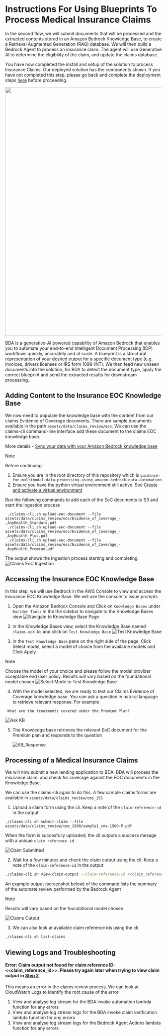 # Instructions For Using Blueprints To Process Medical Insurance Claims

In the second flow, we will submit documents that will be processed and the extracted contents stored in an Amazon Bedrock Knowledge Base, to create a Retrieval Augmented Generation (RAG) database.  We will then build a Bedrock Agent to process an insurance claim. The agent will use Generative AI to determine the eligibility of the claim, and update the claims database.

You have now completed the install and setup of the solution to process Insurance Claims. Our deployed solution has the components shown. If you have not completed this step, please go back and complete the deployment steps [here](https://github.com/aws-solutions-library-samples/guidance-for-multimodal-data-processing-using-amazon-bedrock-data-automation/blob/main/deployment/docs/b_claims_review_01_deploy.md) before proceeding. 

<img src="../../assets/architectures/b_claims_review_architecture.png" width="800" />


BDA is a generative-AI powered capability of Amazon Bedrock that enables you to automate your end-to-end Intelligent Document Processing (IDP) workflows quickly, accurately and at scale. A blueprint is a structural representation of your desired output for a specific document type (e.g. invoices, drivers licenses or IRS form 1099-INT). We then feed new unseen documents into the solution, for BDA to detect the document type, apply the correct blueprint and send the extracted results for downstream processing.

## Adding Content to the Insurance EOC Knowledge Base
We now need to populate the knowledge base with the content from our claims Evidence of Coverage documents. There are sample documents available in the path `assets/data/claims_review/eoc`.  We can use the claims-cli command-line interface add these document to the claims EOC knowledge base.

More details - [Sync your data with your Amazon Bedrock knowledge base][Sync_your_data_with_your_Amazon_Bedrock_knowledge_base]


> [!Note]
>Before continuing: 
1. Ensure you are in the root directory of this repository which is `guidance-for-multimodal-data-processing-using-amazon-bedrock-data-automation`
2. Ensure you have the python virtual environment still active. See [Create and activate a virtual environment](./b_claims_review_01_deploy.md#create_env)

Run the following commands to add each of the EoC documents to S3 and start the ingestion process
```
 ./claims-cli.sh upload-eoc-document --file assets/data/claims_review/eoc/Evidence_of_Coverage_-_AnyHealth_Standard.pdf 
 ./claims-cli.sh upload-eoc-document --file assets/data/claims_review/eoc/Evidence_of_Coverage_-_AnyHealth_Plus.pdf 
 ./claims-cli.sh upload-eoc-document --file assets/data/claims_review/eoc/Evidence_of_Coverage_-_AnyHealth_Premium.pdf 
```

The output shows the Ingestion process starting and completing.
![Claims EoC Ingestion][screenshot_claims_eoc_ingestion]

## Accessing the Insurance EOC Knowledge Base

In this step, we will use Bedrock in the AWS Console to view and access the Insurance EOC Knowledge Base. We will use the console to issue prompts 

1. Open the Amazon Bedrock Console and Click on `Knowledge Bases` under `Builder Tools` in the the sidebar to navigate to the Knowledge Bases view
![Navigate to Knowledge Base Page][screenshot_view_kb]

2. In the Knowledge Bases view, select the Knowledge Base named `claims-eoc-kb` and click on `Test Knowledge Base`
![Test Knowledge Base][screenshot_test_kb]

3. In the `Test Knowledge Base` pane on the right side of the page, Click Select model, select a model of choice from the available models and Click Apply.

> [!Note]
> Choose the model of your choice and please follow the model provider acceptable end user policy. Results will vary based on the foundational model chosen
![Select Mode to Test Knowledge Base][screenshot_select_model]


4. With the model selected, we are ready to test our Claims Evidence of Coverage knowledge base. You can ask a question in natural language to retrieve relevant response. For example

 ```
  What are the treatments covered under the Premium Plan?
 ```
![Ask KB][screenshot_ask_kb]

5. The Knowledge base retrieves the relevant EoC document for the Premium plan and responds to the question

    ![KB_Response][screenshot_kb_response]


## Processing of a Medical Insurance Claims

We will now submit a new lending application to BDA. BDA will process the insurance claim, and check for coverage against the EOC documents in the Knowledge Base. 

We can use the claims-cli again to do this. A few sample claims forms are available in `assets/data/claims_review/cms_155`

1. Upload a claim form using the cli. Keep a note of the `claim-reference-id` in the output 
 ```
 ./claims-cli.sh submit-claim --file assets/data/claims_review/cms_1500/sample1_cms-1500-P.pdf 

 ```
When the form is succesfully uploaded, the cli outputs a success mesage with a unique `claim reference id`

![Claim Submitted][screenshot_claim_submitted]

2. Wait for a few minutes and check the claim output using the cli.<a name=step2_claimreview></a>
 Keep a note of the `claim-reference-id` in the output 
  
  ```bash
  ./claims-cli.sh view-claim-output --claim-reference-id <<claim_reference_id_from_step1_output>>
  ```
An example output (screenshot below) of the command lists the summary of the automate review performed by the Bedrock Agent


> [!Note]
> Results will vary based on the foundational model chosen

![Claims Output][screenshot_claims_review_output]


 3. We can also look at available claim reference ids using the cli

  ```bash
 ./claims-cli.sh list-claims

  ```

## Viewing Logs and Troubleshooting

#### Error: Claim output not found for claim reference ID: <<claim_reference_id>>. Please try again later when trying to view claim output in [Step 2](#step2_claimreview)
This means an error in the claims review process. We can look at CloudWatch Logs to identify the root cause of the error

1. View and analyse log stream for the BDA invoke automation lambda function for any errors
2. View and analyse log stream logs for the BDA invoke claim verification lambda function for any errors
3. View and analyse log stream logs for the Bedrock Agent Actions lambda function for any errors




[Sync_your_data_with_your_Amazon_Bedrock_knowledge_base]: https://docs.aws.amazon.com/bedrock/latest/userguide/kb-data-source-sync-ingest.html

[screenshot_select_model]: ../../assets/screenshots/claims_review_docs/select-model-v2.jpg
[screenshot_ask_kb]: ../../assets/screenshots/claims_review_docs/ask-kb.jpg
[screenshot_test_kb]: ../../assets/screenshots/claims_review_docs/test-kb.jpg
[screenshot_kb_response]: ../../assets/screenshots/claims_review_docs/KB-result.jpg
[screenshot_view_kb]: ../../assets/screenshots/claims_review_docs/open-kb-view.jpg
[screenshot_claim_submitted]: ../../assets/screenshots/claims_review_docs/claimsubmission-output.jpg
[screenshot_claim_eoc_ingestion]: ../../assets/screenshots/claims_review_docs/claim-eoc-ingestion.jpg
[screenshot_claims_review_output]: ../../assets/screenshots/claims_review_docs/claims_review_output.jpg
[screenshot_claims_eoc_ingestion]: ../../assets/screenshots/claims_review_docs/claim-eoc-ingestion.jpg
